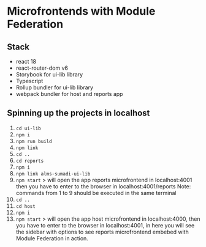 # Microfrontends with Module Federation

## Stack
  - react 18
  - react-router-dom v6
  - Storybook for ui-lib library
  - Typescript
  - Rollup bundler for ui-lib library
  - webpack bundler for host and reports app

## Spinning up the projects in localhost
  1. `cd ui-lib`
  2. `npm i`
  3. `npm run build`
  4. `npm link`
  5. `cd ..`
  6. `cd reports`
  7. `npm i`
  8. `npm link alms-sumadi-ui-lib`
  9. `npm start` > will open the app reports microfrontend in localhost:4001 then you have to enter to the browser in localhost:4001/reports
    Note: commands from 1 to 9 should be executed in the same terminal
  10. `cd ..`
  11. `cd host`
  12. `npm i`
  13. `npm start` > will open the app host microfrontend in localhost:4000, then you have to enter to the browser in localhost:4001, in here you will see the sidebar with options to see reports microfrontend embebed with Module Federation in action.

